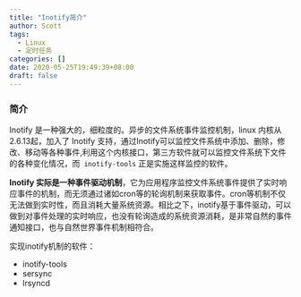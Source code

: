 ```yaml
---
title: "Inotify简介"
author: Scott
tags:
  - Linux
  - 定时任务
categories: []
date: 2020-05-25T19:49:39+08:00
draft: false
---
```


### 简介
Inotify 是一种强大的，细粒度的。异步的文件系统事件监控机制，linux 内核从2.6.13起，加入了 Inotify 支持，通过Inotify可以监控文件系统中添加、删除，修改、移动等各种事件,利用这个内核接口，第三方软件就可以监控文件系统下文件的各种变化情况，而` inotify-tools` 正是实施这样监控的软件。

**Inotify 实际是一种事件驱动机制**，它为应用程序监控文件系统事件提供了实时响应事件的机制，而无须通过诸如cron等的轮询机制来获取事件。cron等机制不仅无法做到实时性，而且消耗大量系统资源。相比之下，inotify基于事件驱动，可以做到对事件处理的实时响应，也没有轮询造成的系统资源消耗，是非常自然的事件通知接口，也与自然世界事件机制相符合。



 实现inotify机制的软件：

- inotify-tools
- sersync
- lrsyncd